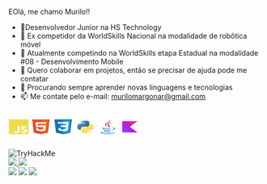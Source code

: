 EOlá, me chamo Murilo!!

- 🚩Desenvolvedor Junior na HS Technology
- 🤖 Ex competidor da WorldSkills Nacional na modalidade de robôtica móvel
- 📱 Atualmente competindo na WorldSkills etapa Estadual na modalidade #08 - Desenvolvimento Mobile
- 👯 Quero colaborar em projetos, então se precisar de ajuda pode me contatar 
- 🤔 Procurando sempre aprender novas linguagens e tecnologias 
- 📫 Me contate pelo e-mail: murilomargonar@gmail.com

<div style="display: inline_block"><br>
  <img align="center" alt="Rafa-Js" height="30" width="40" src="https://raw.githubusercontent.com/devicons/devicon/master/icons/javascript/javascript-plain.svg">
  <img align="center" alt="Rafa-HTML" height="30" width="40" src="https://raw.githubusercontent.com/devicons/devicon/master/icons/html5/html5-original.svg">
  <img align="center" alt="Rafa-CSS" height="30" width="40" src="https://raw.githubusercontent.com/devicons/devicon/master/icons/css3/css3-original.svg">
  <img align="center" alt="Rafa-Python" height="30" width="40" src="https://raw.githubusercontent.com/devicons/devicon/master/icons/python/python-original.svg">
  <img align="center" alt="Rafa-Java" height="30" width="40" src="https://raw.githubusercontent.com/devicons/devicon/master/icons/java/java-original.svg">
    <img align="center" alt="Rafa-Kotlin" height="30" width="40" src="https://raw.githubusercontent.com/devicons/devicon/master/icons/kotlin/kotlin-original.svg">
</div>
  
  ##

 <div>
<img src="https://tryhackme-badges.s3.amazonaws.com/murilomargonar.png" alt="TryHackMe">
 </div>
 
  
  <div>
<a href="https://github.com/mrlmurilo">
<img height="180em" src="https://github-readme-stats.vercel.app/api/top-langs/?username=mrlmurilo&layout=compact&langs_count=8&theme=dark"/>
<img height="180em" src="https://github-readme-stats.vercel.app/api?username=mrlmurilo&show_icons=true&theme=dark&include_all_commits=true&count_private=true"/>
</div>



<div>
  <a href="https://instagram.com/murilo.margonar" target="_blank"><img src="https://img.shields.io/badge/-Instagram-%23E4405F?style=for-the-badge&logo=instagram&logoColor=white" target="_blank"></a>
  <a href = "mailto:murilomargonar@gmail.com"><img src="https://img.shields.io/badge/-Gmail-%23333?style=for-the-badge&logo=gmail&logoColor=white" target="_blank"></a>
  <a href="https://www.linkedin.com/in/murilo-margonar-47774421a" target="_blank"><img src="https://img.shields.io/badge/-LinkedIn-%230077B5?style=for-the-badge&logo=linkedin&logoColor=white" target="_blank"></a> 
  
</div>
